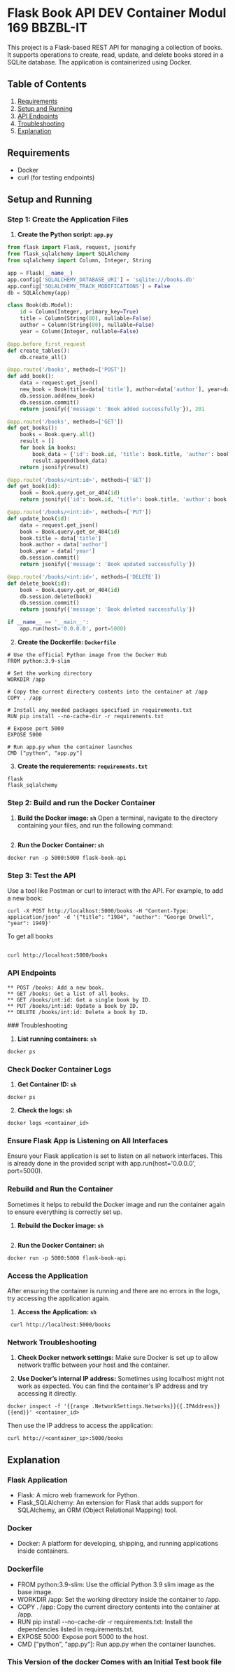 # Flask Book API DEV Container Modul 169 BBZBL-IT

This project is a Flask-based REST API for managing a collection of books. It supports operations to create, read, update, and delete books stored in a SQLite database. The application is containerized using Docker.

## Table of Contents

1. [Requirements](#requirements)
2. [Setup and Running](#setup-and-running)
3. [API Endpoints](#api-endpoints)
4. [Troubleshooting](#troubleshooting)
5. [Explanation](#explanation)

## Requirements

- Docker
- curl (for testing endpoints)

## Setup and Running

### Step 1: Create the Application Files

1. **Create the Python script: `app.py`**

``` python
from flask import Flask, request, jsonify
from flask_sqlalchemy import SQLAlchemy
from sqlalchemy import Column, Integer, String

app = Flask(__name__)
app.config['SQLALCHEMY_DATABASE_URI'] = 'sqlite:///books.db'
app.config['SQLALCHEMY_TRACK_MODIFICATIONS'] = False
db = SQLAlchemy(app)

class Book(db.Model):
    id = Column(Integer, primary_key=True)
    title = Column(String(80), nullable=False)
    author = Column(String(80), nullable=False)
    year = Column(Integer, nullable=False)

@app.before_first_request
def create_tables():
    db.create_all()

@app.route('/books', methods=['POST'])
def add_book():
    data = request.get_json()
    new_book = Book(title=data['title'], author=data['author'], year=data['year'])
    db.session.add(new_book)
    db.session.commit()
    return jsonify({'message': 'Book added successfully'}), 201

@app.route('/books', methods=['GET'])
def get_books():
    books = Book.query.all()
    result = []
    for book in books:
        book_data = {'id': book.id, 'title': book.title, 'author': book.author, 'year': book.year}
        result.append(book_data)
    return jsonify(result)

@app.route('/books/<int:id>', methods=['GET'])
def get_book(id):
    book = Book.query.get_or_404(id)
    return jsonify({'id': book.id, 'title': book.title, 'author': book.author, 'year': book.year})

@app.route('/books/<int:id>', methods=['PUT'])
def update_book(id):
    data = request.get_json()
    book = Book.query.get_or_404(id)
    book.title = data['title']
    book.author = data['author']
    book.year = data['year']
    db.session.commit()
    return jsonify({'message': 'Book updated successfully'})

@app.route('/books/<int:id>', methods=['DELETE'])
def delete_book(id):
    book = Book.query.get_or_404(id)
    db.session.delete(book)
    db.session.commit()
    return jsonify({'message': 'Book deleted successfully'})

if __name__ == '__main__':
    app.run(host='0.0.0.0', port=5000)
 ```


2. **Create the Dockerfile: `Dockerfile`**

```
# Use the official Python image from the Docker Hub
FROM python:3.9-slim

# Set the working directory
WORKDIR /app

# Copy the current directory contents into the container at /app
COPY . /app

# Install any needed packages specified in requirements.txt
RUN pip install --no-cache-dir -r requirements.txt

# Expose port 5000
EXPOSE 5000

# Run app.py when the container launches
CMD ["python", "app.py"]
```

3. **Create the requierements: `requirements.txt`**
```
flask
flask_sqlalchemy

```

### Step 2: Build and run the Docker Container


1. **Build the Docker image: `sh`**
Open a terminal, navigate to the directory containing your files, and run the following command:
```docker build -t flask-book-api .
```

2. **Run the Docker Container: `sh`**

```
docker run -p 5000:5000 flask-book-api
```

### Step 3: Test the API
Use a tool like Postman or curl to interact with the API. For example, to add a new book:

```
curl -X POST http://localhost:5000/books -H "Content-Type: application/json" -d '{"title": "1984", "author": "George Orwell", "year": 1949}'

```
To get all books

```

curl http://localhost:5000/books

```
### API Endpoints

    ** POST /books: Add a new book.
    ** GET /books: Get a list of all books.
    ** GET /books/int:id: Get a single book by ID.
    ** PUT /books/int:id: Update a book by ID.
    ** DELETE /books/int:id: Delete a book by ID.

### Troubleshooting

1. **List running containers: `sh`**
```
docker ps

```
### Check Docker Container Logs


1. **Get Container ID: `sh`**
```
docker ps

```

2. **Check the logs: `sh`**
```
docker logs <container_id>

```

### Ensure Flask App is Listening on All Interfaces

Ensure your Flask application is set to listen on all network interfaces. This is already done in the provided script with app.run(host='0.0.0.0', port=5000).

### Rebuild and Run the Container
Sometimes it helps to rebuild the Docker image and run the container again to ensure everything is correctly set up.

1. **Rebuild the Docker image: `sh`**

```docker build -t flask-book-api .
```

2. **Run the Docker Container: `sh`**

```
docker run -p 5000:5000 flask-book-api
```

### Access the Application
After ensuring the container is running and there are no errors in the logs, try accessing the application again.

1. **Access the Application: `sh`**
```
 curl http://localhost:5000/books
```

### Network Troubleshooting

1. **Check Docker network settings:**
Make sure Docker is set up to allow network traffic between your host and the container.

2. **Use Docker’s internal IP address:**
Sometimes using localhost might not work as expected. You can find the container's IP address and try accessing it directly.

```
docker inspect -f '{{range .NetworkSettings.Networks}}{{.IPAddress}}{{end}}' <container_id>

```
Then use the IP address to access the application:
```
curl http://<container_ip>:5000/books

```

## Explanation
### Flask Application

- Flask: A micro web framework for Python.
- Flask_SQLAlchemy: An extension for Flask that adds support for SQLAlchemy, an ORM (Object Relational Mapping) tool.

### Docker
- Docker: A platform for developing, shipping, and running applications inside containers.

### Dockerfile
- FROM python:3.9-slim: Use the official Python 3.9 slim image as the base image.
- WORKDIR /app: Set the working directory inside the container to /app.
- COPY . /app: Copy the current directory contents into the container at /app.
- RUN pip install --no-cache-dir -r requirements.txt: Install the dependencies listed in requirements.txt.
- EXPOSE 5000: Expose port 5000 to the host.
- CMD ["python", "app.py"]: Run app.py when the container launches.



### This Version of the docker Comes with an Initial Test book file


